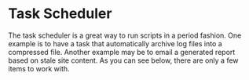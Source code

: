 # Task Scheduler

The task scheduler is a great way to run scripts in a period fashion. One example is to have a task that automatically archive log files into a compressed file. Another example may be to email a generated report based on stale site content. As you can see below, there are only a few items to work with.
